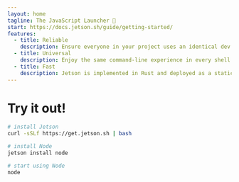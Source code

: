 ```yaml
---
layout: home
tagline: The JavaScript Launcher 🚀
start: https://docs.jetson.sh/guide/getting-started/
features:
  - title: Reliable
    description: Ensure everyone in your project uses an identical dev environment, from the Node version to your preferred package manager.
  - title: Universal
    description: Enjoy the same command-line experience in every shell and every major operating system.
  - title: Fast
    description: Jetson is implemented in Rust and deployed as a static executable for maximum performance.
---
```


# Try it out!

```bash
# install Jetson
curl -sSLf https://get.jetson.sh | bash

# install Node
jetson install node

# start using Node
node
```
